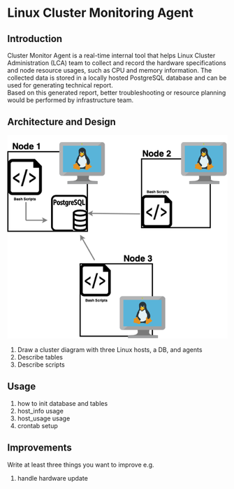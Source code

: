 # Linux Cluster Monitoring Agent

## Introduction
Cluster Monitor Agent is a real-time internal tool that helps Linux Cluster Administration (LCA) team to collect and record the hardware specifications and node resource usages, such as CPU and memory information. The collected data is stored in a locally hosted PostgreSQL database and can be used for generating technical report. <br />
Based on this generated report, better troubleshooting or resource planning would be performed by infrastructure team.

## Architecture and Design
![my image](./assets/Design.png)
1) Draw a cluster diagram with three Linux hosts, a DB, and agents
2) Describe tables
3) Describe scripts

## Usage
1) how to init database and tables
2) host_info usage
3) host_usage usage
4) crontab setup

## Improvements
Write at least three things you want to improve 
e.g. 
1) handle hardware update 

